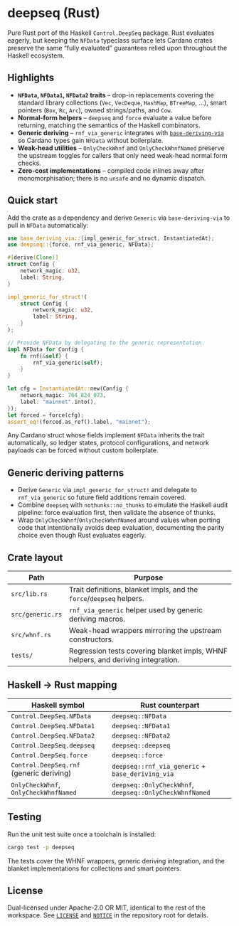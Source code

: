 # deepseq (Rust)

Pure Rust port of the Haskell `Control.DeepSeq` package. Rust evaluates eagerly,
but keeping the `NFData` typeclass surface lets Cardano crates preserve the same
“fully evaluated” guarantees relied upon throughout the Haskell ecosystem.

## Highlights

- **`NFData`, `NFData1`, `NFData2` traits** – drop-in replacements covering the
  standard library collections (`Vec`, `VecDeque`, `HashMap`, `BTreeMap`, …),
  smart pointers (`Box`, `Rc`, `Arc`), owned strings/paths, and `Cow`.
- **Normal-form helpers** – `deepseq` and `force` evaluate a value before
  returning, matching the semantics of the Haskell combinators.
- **Generic deriving** – `rnf_via_generic` integrates with
  [`base-deriving-via`](../base-deriving-via/README.md) so Cardano types gain
  `NFData` without boilerplate.
- **Weak-head utilities** – `OnlyCheckWhnf` and `OnlyCheckWhnfNamed` preserve
  the upstream toggles for callers that only need weak-head normal form checks.
- **Zero-cost implementations** – compiled code inlines away after
  monomorphisation; there is no `unsafe` and no dynamic dispatch.

## Quick start

Add the crate as a dependency and derive `Generic` via `base-deriving-via` to pull in
`NFData` automatically:

```rust
use base_deriving_via::{impl_generic_for_struct, InstantiatedAt};
use deepseq::{force, rnf_via_generic, NFData};

#[derive(Clone)]
struct Config {
    network_magic: u32,
    label: String,
}

impl_generic_for_struct!(
    struct Config {
        network_magic: u32,
        label: String,
    }
);

// Provide NFData by delegating to the generic representation.
impl NFData for Config {
    fn rnf(&self) {
        rnf_via_generic(self);
    }
}

let cfg = InstantiatedAt::new(Config {
    network_magic: 764_824_073,
    label: "mainnet".into(),
});
let forced = force(cfg);
assert_eq!(forced.as_ref().label, "mainnet");
```

Any Cardano struct whose fields implement `NFData` inherits the trait automatically, so
ledger states, protocol configurations, and network payloads can be forced without custom
boilerplate.

## Generic deriving patterns

- Derive `Generic` via `impl_generic_for_struct!` and delegate to
  `rnf_via_generic` so future field additions remain covered.
- Combine `deepseq` with `nothunks::no_thunks` to emulate the Haskell audit
  pipeline: force evaluation first, then validate the absence of thunks.
- Wrap `OnlyCheckWhnf`/`OnlyCheckWhnfNamed` around values when porting code
  that intentionally avoids deep evaluation, documenting the parity choice even
  though Rust evaluates eagerly.

## Crate layout

| Path | Purpose |
|------|---------|
| `src/lib.rs` | Trait definitions, blanket impls, and the `force`/`deepseq` helpers. |
| `src/generic.rs` | `rnf_via_generic` helper used by generic deriving macros. |
| `src/whnf.rs` | Weak-head wrappers mirroring the upstream constructors. |
| `tests/` | Regression tests covering blanket impls, WHNF helpers, and deriving integration. |

## Haskell → Rust mapping

| Haskell symbol | Rust counterpart |
|----------------|------------------|
| `Control.DeepSeq.NFData` | `deepseq::NFData` |
| `Control.DeepSeq.NFData1` | `deepseq::NFData1` |
| `Control.DeepSeq.NFData2` | `deepseq::NFData2` |
| `Control.DeepSeq.deepseq` | `deepseq::deepseq` |
| `Control.DeepSeq.force` | `deepseq::force` |
| `Control.DeepSeq.rnf` (generic deriving) | `deepseq::rnf_via_generic` + `base_deriving_via` |
| `OnlyCheckWhnf`, `OnlyCheckWhnfNamed` | `deepseq::OnlyCheckWhnf`, `deepseq::OnlyCheckWhnfNamed` |

## Testing

Run the unit test suite once a toolchain is installed:

```bash
cargo test -p deepseq
```

The tests cover the WHNF wrappers, generic deriving integration, and the blanket
implementations for collections and smart pointers.

## License

Dual-licensed under Apache-2.0 OR MIT, identical to the rest of the workspace. See
[`LICENSE`](../LICENSE) and [`NOTICE`](../NOTICE) in the repository root for details.
